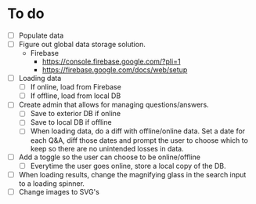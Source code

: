 # To do

- [ ] Populate data
- [ ] Figure out global data storage solution.
   - Firebase
      - https://console.firebase.google.com/?pli=1
      - https://firebase.google.com/docs/web/setup
- [ ] Loading data
   - [ ] If online, load from Firebase
   - [ ] If offline, load from local DB
- [ ] Create admin that allows for managing questions/answers.
   - [ ] Save to exterior DB if online
   - [ ] Save to local DB if offline
   - [ ] When loading data, do a diff with offline/online data. Set a date for
   each Q&A, diff those dates and prompt the user to choose which to keep so
   there are no unintended losses in data.
- [ ] Add a toggle so the user can choose to be online/offline
   - [ ] Everytime the user goes online, store a local copy of the DB.
- [ ] When loading results, change the magnifying glass in the search input to
a loading spinner.
- [ ] Change images to SVG's
